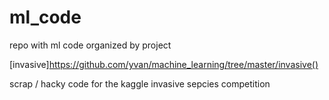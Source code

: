 # ml_code
repo with ml code organized by project

[invasive]https://github.com/yvan/machine_learning/tree/master/invasive()

scrap / hacky code for the kaggle invasive sepcies competition
